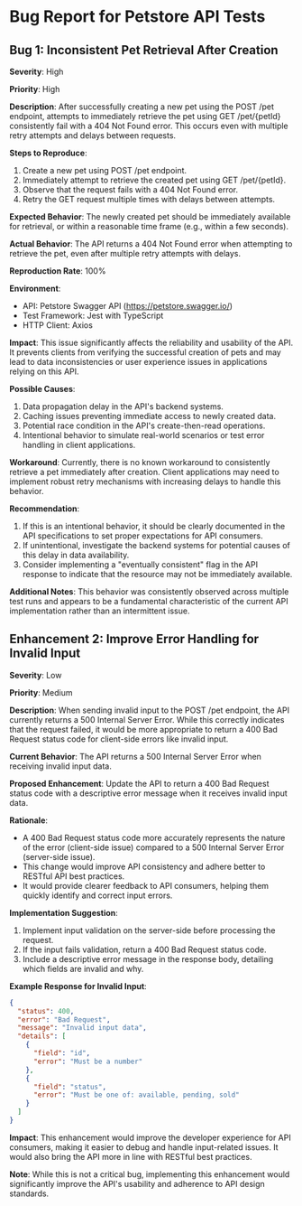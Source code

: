 # Bug Report for Petstore API Tests

## Bug 1: Inconsistent Pet Retrieval After Creation

**Severity**: High

**Priority**: High

**Description**:
After successfully creating a new pet using the POST /pet endpoint, attempts to immediately retrieve the pet using GET /pet/{petId} consistently fail with a 404 Not Found error. This occurs even with multiple retry attempts and delays between requests.

**Steps to Reproduce**:

1. Create a new pet using POST /pet endpoint.
2. Immediately attempt to retrieve the created pet using GET /pet/{petId}.
3. Observe that the request fails with a 404 Not Found error.
4. Retry the GET request multiple times with delays between attempts.

**Expected Behavior**:
The newly created pet should be immediately available for retrieval, or within a reasonable time frame (e.g., within a few seconds).

**Actual Behavior**:
The API returns a 404 Not Found error when attempting to retrieve the pet, even after multiple retry attempts with delays.

**Reproduction Rate**: 100%

**Environment**:

- API: Petstore Swagger API (https://petstore.swagger.io/)
- Test Framework: Jest with TypeScript
- HTTP Client: Axios

**Impact**:
This issue significantly affects the reliability and usability of the API. It prevents clients from verifying the successful creation of pets and may lead to data inconsistencies or user experience issues in applications relying on this API.

**Possible Causes**:

1. Data propagation delay in the API's backend systems.
2. Caching issues preventing immediate access to newly created data.
3. Potential race condition in the API's create-then-read operations.
4. Intentional behavior to simulate real-world scenarios or test error handling in client applications.

**Workaround**:
Currently, there is no known workaround to consistently retrieve a pet immediately after creation. Client applications may need to implement robust retry mechanisms with increasing delays to handle this behavior.

**Recommendation**:

1. If this is an intentional behavior, it should be clearly documented in the API specifications to set proper expectations for API consumers.
2. If unintentional, investigate the backend systems for potential causes of this delay in data availability.
3. Consider implementing a "eventually consistent" flag in the API response to indicate that the resource may not be immediately available.

**Additional Notes**:
This behavior was consistently observed across multiple test runs and appears to be a fundamental characteristic of the current API implementation rather than an intermittent issue.

## Enhancement 2: Improve Error Handling for Invalid Input

**Severity**: Low

**Priority**: Medium

**Description**:
When sending invalid input to the POST /pet endpoint, the API currently returns a 500 Internal Server Error. While this correctly indicates that the request failed, it would be more appropriate to return a 400 Bad Request status code for client-side errors like invalid input.

**Current Behavior**:
The API returns a 500 Internal Server Error when receiving invalid input data.

**Proposed Enhancement**:
Update the API to return a 400 Bad Request status code with a descriptive error message when it receives invalid input data.

**Rationale**:
- A 400 Bad Request status code more accurately represents the nature of the error (client-side issue) compared to a 500 Internal Server Error (server-side issue).
- This change would improve API consistency and adhere better to RESTful API best practices.
- It would provide clearer feedback to API consumers, helping them quickly identify and correct input errors.

**Implementation Suggestion**:
1. Implement input validation on the server-side before processing the request.
2. If the input fails validation, return a 400 Bad Request status code.
3. Include a descriptive error message in the response body, detailing which fields are invalid and why.

**Example Response for Invalid Input**:
```json
{
  "status": 400,
  "error": "Bad Request",
  "message": "Invalid input data",
  "details": [
    {
      "field": "id",
      "error": "Must be a number"
    },
    {
      "field": "status",
      "error": "Must be one of: available, pending, sold"
    }
  ]
}
```

**Impact**:
This enhancement would improve the developer experience for API consumers, making it easier to debug and handle input-related issues. It would also bring the API more in line with RESTful best practices.

**Note**:
While this is not a critical bug, implementing this enhancement would significantly improve the API's usability and adherence to API design standards.